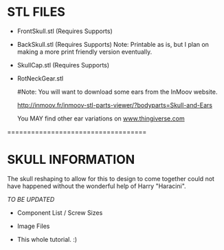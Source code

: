 STL FILES
= 

- FrontSkull.stl (Requires Supports)

- BackSkull.stl (Requires Supports)  Note: Printable as is, but I plan on making a more print friendly version eventually. 

- SkullCap.stl (Requires Supports)

- RotNeckGear.stl

  #Note: You will want to download some ears from the InMoov website. 
  
  http://inmoov.fr/inmoov-stl-parts-viewer/?bodyparts=Skull-and-Ears

  You MAY find other ear variations on www.thingiverse.com



===================================

SKULL INFORMATION
=

The skull reshaping to allow for this to design to come together could not have happened without the wonderful help of Harry "Haracini". 

*TO BE UPDATED*
- Component List / Screw Sizes

- Image Files

- This whole tutorial. :)
